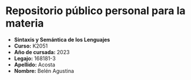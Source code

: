 # Repositorio público personal para la materia

* **Sintaxis y Semántica de los Lenguajes**
* **Curso:** K2051
* **Año de cursada:** 2023
* **Legajo:** 168181-3
* **Apellido:** Acosta
* **Nombre:** Belén Agustina
